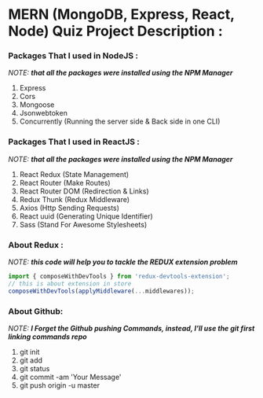 # MERN (MongoDB, Express, React, Node) Quiz Project Description :

### Packages That I used in NodeJS :

_NOTE: **that all the packages were installed using the NPM Manager**_

1. Express
2. Cors
3. Mongoose
4. Jsonwebtoken
5. Concurrently (Running the server side & Back side in one CLI)

### Packages That I used in ReactJS :

_NOTE: **that all the packages were installed using the NPM Manager**_

1. React Redux (State Management)
2. React Router (Make Routes)
3. React Router DOM (Redirection & Links)
4. Redux Thunk (Redux Middleware)
5. Axios (Http Sending Requests)
6. React uuid (Generating Unique Identifier)
7. Sass (Stand For Awesome Stylesheets)

### About Redux :

_NOTE: **this code will help you to tackle the REDUX extension problem**_

```javascript
import { composeWithDevTools } from 'redux-devtools-extension';
// this is about extension in store
composeWithDevTools(applyMiddleware(...middlewares));
```

### About Github:

_NOTE: **I Forget the Github pushing Commands, instead, I'll use the git first linking commands repo**_

1. git init
2. git add
3. git status
4. git commit -am 'Your Message'
5. git push origin -u master
